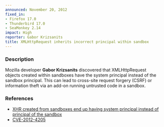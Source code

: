 ```yaml
---
announced: November 20, 2012
fixed_in:
- Firefox 17.0
- Thunderbird 17.0
- SeaMonkey 2.14
impact: High
reporter: Gabor Krizsanits
title: XMLHttpRequest inherits incorrect principal within sandbox
---
```


<h3>Description</h3>

<p>Mozilla developer <strong>Gabor Krizsanits</strong> discovered that XMLHttpRequest objects created within sandboxes have the system principal instead of the sandbox principal. This can lead to cross-site request forgery (CSRF) or information theft via an add-on running untrusted code in a sandbox.
</p>


<h3>References</h3>

<ul>
  <li><a href="https://bugzilla.mozilla.org/show_bug.cgi?id=779821">
       XHR created from sandboxes end up having system principal instead of principal of the sandbox</a></li>
  <li><a href="http://cve.mitre.org/cgi-bin/cvename.cgi?name=CVE-2012-4205" class="ex-ref">CVE-2012-4205</a></li>
</ul>



